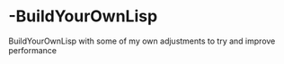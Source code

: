 # -BuildYourOwnLisp
 BuildYourOwnLisp with some of my own adjustments to try and improve performance
